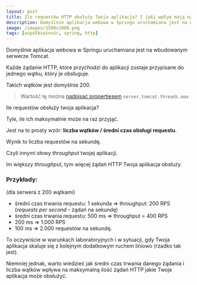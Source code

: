 ```yaml
---
layout:	post
title: Ile requestów HTTP obsłuży Twoja aplikacja? I jaki wpływ mają na to wątki?
description: Domyślnie aplikacja webowa w Springu uruchamiana jest na wbudowanym serwerze Tomcat.
image: /images/1500x1000.png
tags: [współbieżność, spring, http]
---
```


Domyślnie aplikacja webowa w Springu uruchamiana jest na wbudowanym serwerze Tomcat.

Każde żądanie HTTP, które przychodzi do aplikacji zostaje przypisane do jednego wątku, który je obsługuje.

Takich wątków jest domyślnie 200.

> Wartość tę można [nadpisać propertiesem](https://www.sztukakodu.pl/jak-pracowac-z-propertiesami-w-springu-najlepsze-praktyki-i-rady) `server.tomcat.threads.max`

Ile requestów obsłuży twoja aplikacja?

Tyle, ile ich maksymalnie może na raz przyjąć.

Jest na to prosty wzór: **liczba wątków / średni czas obsługi requestu**.

Wynik to liczba requestów na sekundę. 

Czyli innymi słowy *throughput* twojej aplikacji.

Im większy *throughput*, tym więcej żądań HTTP Twoja aplikacja obsłuży.

### Przykłady:
(dla serwera z 200 wątkami)

- średni czas trwania requestu: 1 sekunda => throughput: 200 RPS (*requests per second* - żądań na sekundę)
- średni czas trwania requestu: 500 ms => throughput = 400 RPS
- 200 ms => 1.000 RPS
- 100 ms => 2.000 requestów na sekundę.


To oczywiście w warunkach laboratoryjnych i w sytuacji, gdy Twoja aplikacja skaluje się z kolejnym dodatkowym ruchem liniowo (rzadko tak jest).

Niemniej jednak, warto wiedzieć jak średni czas trwania danego żądania i liczba wątków wpływa na maksymalną ilość żądań HTTP jakie Twoje aplikacja może obsłużyć.
